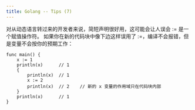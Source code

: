 ```yaml
---
title: Golang -- Tips (7)
---
```


对从动态语言转过来的开发者来说，简短声明很好用，这可能会让人误会 := 是一个赋值操作符。
如果你在新的代码块中像下边这样误用了 :=，编译不会报错，但是变量不会按你的预期工作：
```
func main() {
	x := 1
	println(x)		// 1
	{
		println(x)	// 1
		x := 2
		println(x)	// 2	// 新的 x 变量的作用域只在代码块内部
	}
	println(x)		// 1
}

```



